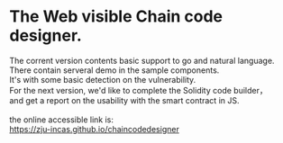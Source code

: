 # The Web visible Chain code designer.
The corrent version contents basic support to go and natural language.\
There contain serveral demo in the sample components.\
It's with some basic detection on the vulnerability.\
For the next version, we'd like to complete the Solidity code builder，\
and get a report on the usability with the smart contract in JS.\
\
the online accessible link is:\
https://zju-incas.github.io/chaincodedesigner
